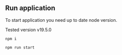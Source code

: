 ## Run application 

To start application you need up to date node version. 

Tested version v19.5.0

`npm i`

`npm run start`
